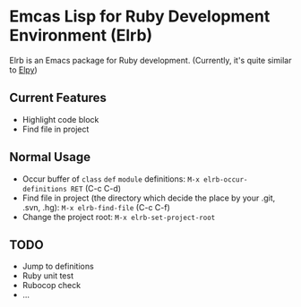 # Emcas Lisp for Ruby Development Environment (Elrb)

Elrb is an Emacs package for Ruby development. (Currently, it's quite similar to [Elpy](https://github.com/jorgenschaefer/elpy))

## Current Features

- Highlight code block
- Find file in project

## Normal Usage

- Occur buffer of `class` `def` `module` definitions: `M-x elrb-occur-definitions RET` (C-c C-d)
- Find file in project (the directory which decide the place by your .git, .svn, .hg): `M-x elrb-find-file` (C-c C-f)
- Change the project root: `M-x elrb-set-project-root`

## TODO

- Jump to definitions
- Ruby unit test
- Rubocop check
- ...
